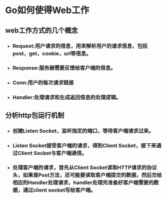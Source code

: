 # Go如何使得Web工作
## web工作方式的几个概念
- ### Request:用户请求的信息，用来解析用户的请求信息，包括post，get，cookie，url等信息。
- ### Response:服务器需要反馈给客户端的信息。
- ### Conn:用户的每次请求链接
- ### Handler:处理请求和生成返回信息的处理逻辑。
## 分析http包运行机制
- ### 创建Listen Socket，监听指定的端口，等待客户端请求过来。
- ### Listen Socket接受客户端的请求，得到Client Socket，接下来通过Client Socket与客户端通信。
- ### 处理客户端的请求，首先从Client Socket读取HTTP请求的协议头，如果是Post方法，还可能要读取客户端提交的数据，然后交给相应的Handler处理请求，handler处理完准备好客户端需要的数据，通过client socket写给客户端。
